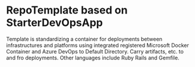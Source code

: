 # RepoTemplate based on StarterDevOpsApp #

Template is standardizing a container for deployments between infrastructures and platforms using integrated registered Microsoft Docker Container and Azure DevOps to Default Directory. Carry artifacts, etc. to and fro deployments. Other languages include Ruby Rails and Gemfile.

